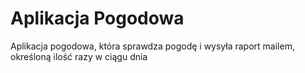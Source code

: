 # Aplikacja Pogodowa
Aplikacja pogodowa, która sprawdza pogodę i wysyła raport mailem, określoną ilość razy w ciągu dnia
